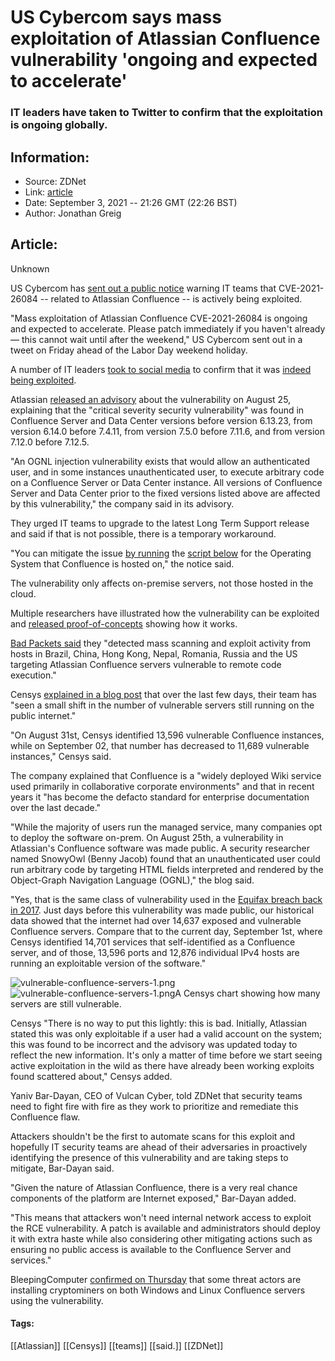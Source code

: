 # US Cybercom says mass exploitation of Atlassian Confluence vulnerability 'ongoing and expected to accelerate'
### IT leaders have taken to Twitter to confirm that the exploitation is ongoing globally.

## Information:
+ Source: ZDNet
+ Link: [article](https://www.zdnet.com/article/us-cybercom-says-mass-exploitation-of-atlassian-confluence-vulnerability-ongoing-and-expected-to-accelerate/)
+ Date: September 3, 2021 -- 21:26 GMT (22:26 BST)
+ Author: Jonathan Greig


## Article:
Unknown

US Cybercom has [sent out a public notice](https://twitter.com/CNMF_CyberAlert/status/1433787671785185283) warning IT teams that CVE-2021-26084 -- related to Atlassian Confluence -- is actively being exploited.

"Mass exploitation of Atlassian Confluence CVE-2021-26084 is ongoing and expected to accelerate. Please patch immediately if you haven't already— this cannot wait until after the weekend," US Cybercom sent out in a tweet on Friday ahead of the Labor Day weekend holiday. 

A number of IT leaders [took to social media](https://twitter.com/CNMF_CyberAlert/status/1433787671785185283) to confirm that it was [indeed being exploited](https://twitter.com/th3_protoCOL/status/1433414685299142660).

Atlassian [released an advisory](https://confluence.atlassian.com/doc/confluence-security-advisory-2021-08-25-1077906215.html) about the vulnerability on August 25, explaining that the "critical severity security vulnerability" was found in Confluence Server and Data Center versions before version 6.13.23, from version 6.14.0 before 7.4.11, from version 7.5.0 before 7.11.6, and from version 7.12.0 before 7.12.5.

"An OGNL injection vulnerability exists that would allow an authenticated user, and in some instances unauthenticated user, to execute arbitrary code on a Confluence Server or Data Center instance. All versions of Confluence Server and Data Center prior to the fixed versions listed above are affected by this vulnerability," the company said in its advisory. 

They urged IT teams to upgrade to the latest Long Term Support release and said if that is not possible, there is a temporary workaround. 

"You can mitigate the issue [by running](https://confluence.atlassian.com/doc/confluence-security-advisory-2021-08-25-1077906215.html#) the [script below](https://confluence.atlassian.com/doc/confluence-security-advisory-2021-08-25-1077906215.html#) for the Operating System that Confluence is hosted on," the notice said. 






The vulnerability only affects on-premise servers, not those hosted in the cloud.

Multiple researchers have illustrated how the vulnerability can be exploited and [released proof-of-concepts](https://github.com/httpvoid/writeups/blob/main/Confluence-RCE.md) showing how it works. 

[Bad Packets said](https://twitter.com/bad_packets/status/1433157632370511873) they "detected mass scanning and exploit activity from hosts in Brazil, China, Hong Kong, Nepal, Romania, Russia and the US targeting Atlassian Confluence servers vulnerable to remote code execution."

Censys [explained in a blog post](https://censys.io/blog/cve-2021-26084-confluenza/?utm_campaign=Rapid%20Response&utm_content=178541966&utm_medium=social&utm_source=twitter&hss_channel=tw-3566263693) that over the last few days, their team has "seen a small shift in the number of vulnerable servers still running on the public internet." 

"On August 31st, Censys identified 13,596 vulnerable Confluence instances, while on September 02, that number has decreased to 11,689 vulnerable instances," Censys said. 

The company explained that Confluence is a "widely deployed Wiki service used primarily in collaborative corporate environments" and that in recent years it "has become the defacto standard for enterprise documentation over the last decade." 

"While the majority of users run the managed service, many companies opt to deploy the software on-prem. On August 25th, a vulnerability in Atlassian's Confluence software was made public. A security researcher named SnowyOwl (Benny Jacob) found that an unauthenticated user could run arbitrary code by targeting HTML fields interpreted and rendered by the Object-Graph Navigation Language (OGNL)," the blog said. 

"Yes, that is the same class of vulnerability used in the [Equifax breach back in 2017](https://www.zdnet.com/article/how-the-equifax-breach-breaks-down-by-the-numbers/). Just days before this vulnerability was made public, our historical data showed that the internet had over 14,637 exposed and vulnerable Confluence servers. Compare that to the current day, September 1st, where Censys identified 14,701 services that self-identified as a Confluence server, and of those, 13,596 ports and 12,876 individual IPv4 hosts are running an exploitable version of the software."

![vulnerable-confluence-servers-1.png]()![vulnerable-confluence-servers-1.png](https://www.zdnet.com/a/hub/i/r/2021/09/03/0f099c27-c064-4b59-b7dc-71cd65d9dbea/resize/470xauto/36ffa88af5ea02d94c55c7bf6d3123f3/vulnerable-confluence-servers-1.png)A Censys chart showing how many servers are still vulnerable. 


 Censys
 "There is no way to put this lightly: this is bad. Initially, Atlassian stated this was only exploitable if a user had a valid account on the system; this was found to be incorrect and the advisory was updated today to reflect the new information. It's only a matter of time before we start seeing active exploitation in the wild as there have already been working exploits found scattered about," Censys added. 

Yaniv Bar-Dayan, CEO of Vulcan Cyber, told ZDNet that security teams need to fight fire with fire as they work to prioritize and remediate this Confluence flaw. 

Attackers shouldn't be the first to automate scans for this exploit and hopefully IT security teams are ahead of their adversaries in proactively identifying the presence of this vulnerability and are taking steps to mitigate, Bar-Dayan said. 

"Given the nature of Atlassian Confluence, there is a very real chance components of the platform are Internet exposed," Bar-Dayan added. 

"This means that attackers won't need internal network access to exploit the RCE vulnerability. A patch is available and administrators should deploy it with extra haste while also considering other mitigating actions such as ensuring no public access is available to the Confluence Server and services."

BleepingComputer [confirmed on Thursday](https://www.bleepingcomputer.com/news/security/atlassian-confluence-flaw-actively-exploited-to-install-cryptominers/) that some threat actors are installing cryptominers on both Windows and Linux Confluence servers using the vulnerability.  





#### Tags:
[[Atlassian]] [[Censys]] [[teams]] [[said.]] [[ZDNet]]
